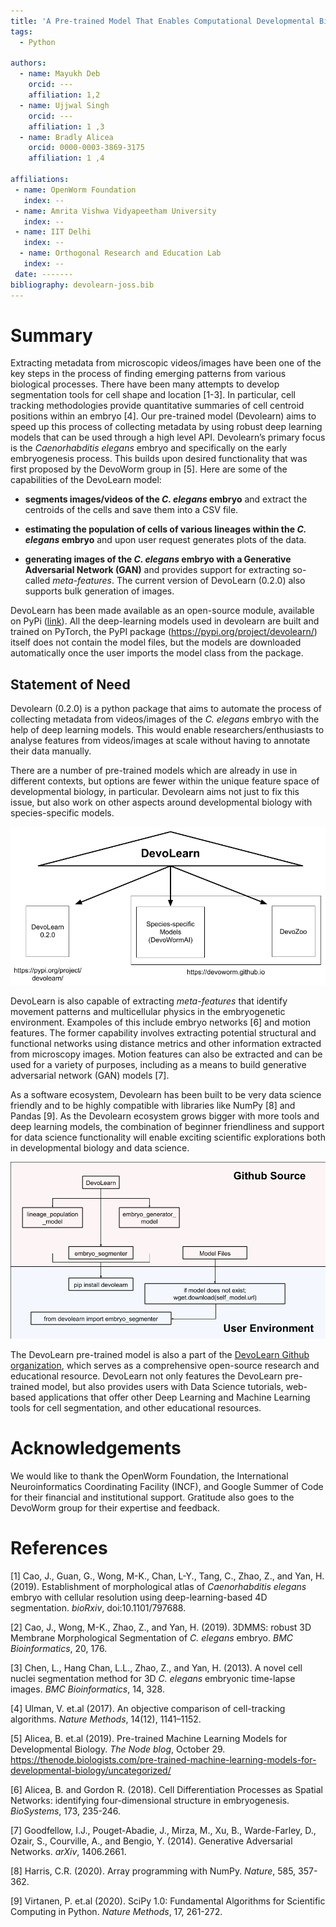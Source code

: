 ```yaml
---  
title: 'A Pre-trained Model That Enables Computational Developmental Biology Research and Education'  
tags:  
  - Python  

authors:  
  - name: Mayukh Deb  
    orcid: ---  
    affiliation: 1,2 
  - name: Ujjwal Singh  
    orcid: ---  
    affiliation: 1 ,3
  - name: Bradly Alicea  
    orcid: 0000-0003-3869-3175  
    affiliation: 1 ,4
    
affiliations:  
 - name: OpenWorm Foundation  
   index: --  
 - name: Amrita Vishwa Vidyapeetham University 
   index: -- 
 - name: IIT Delhi  
   index: -- 
  - name: Orthogonal Research and Education Lab
   index: -- 
 date: -------  
bibliography: devolearn-joss.bib  
---  
```


# Summary
Extracting metadata from microscopic videos/images have been one of the key steps in the process of finding emerging patterns from various biological processes. There have been many attempts to develop segmentation tools for cell shape and location [1-3]. In particular, cell tracking methodologies provide quantitative summaries of cell centroid positions within an embryo [4]. Our pre-trained model (Devolearn) aims to speed up this process of collecting metadata by using robust deep learning models that can be used through a high level API. Devolearn’s primary focus is the _Caenorhabditis elegans_ embryo and specifically on the early embryogenesis process. This builds upon desired functionality that was first proposed by the DevoWorm group in [5]. Here are some of the capabilities of the DevoLearn model:

* **segments images/videos of the _C. elegans_ embryo** and extract the centroids of the cells and save them into a CSV file.  

* **estimating the population of cells of various lineages within the _C. elegans_ embryo** and upon user request generates plots of the data.  

* **generating images of the _C. elegans_ embryo with a Generative Adversarial Network (GAN)** and provides support for extracting so-called _meta-features_. The current version of DevoLearn (0.2.0) also supports bulk generation of images.  

DevoLearn has been made available as an open-source module, available on PyPi ([link](https://pypi.org/project/devolearn/)). All the deep-learning models used in devolearn are built and trained on PyTorch, the PyPI package (https://pypi.org/project/devolearn/) itself does not contain the model files, but the models are downloaded automatically once the user imports the model class from the package. 

## Statement of Need
Devolearn (0.2.0) is a python package that aims to automate the process of collecting metadata from videos/images of the _C. elegans_ embryo with the help of deep learning models. This would enable researchers/enthusiasts to analyse features from videos/images at scale without having to annotate their data manually. 

There are a number of pre-trained models which are already in use in different contexts, but options are fewer within the unique feature space of developmental biology, in particular. Devolearn aims not just to fix this issue, but also work on other aspects around developmental biology with species-specific models. 

<P>
  <IMG SRC="https://github.com/DevoLearn/Education/blob/master/DevoLearn%20Umbrella.png">
</P>
  
DevoLearn is also capable of extracting _meta-features_ that identify movement patterns and multicellular physics in the embryogenetic environment. Exampoles of this include embryo networks [6] and motion features. The former capability involves extracting potential structural and functional networks using distance metrics and other information extracted from microscopy images. Motion features can also be extracted and can be used for a variety of purposes, including as a means to build generative adversarial network (GAN) models [7].

As a software ecosystem, Devolearn has been built to be very data science friendly and to be highly compatible with libraries like NumPy [8] and Pandas [9]. As the Devolearn ecosystem grows bigger with more tools and deep learning models, the combination of beginner friendliness and support for data science functionality will enable exciting scientific explorations both in developmental biology and data science. 

<P>
  <IMG SRC="https://github.com/DevoLearn/Education/blob/master/DevoLearn%20Schematic.png">
</P>

The DevoLearn pre-trained model is also a part of the [DevoLearn Github organization](https://github.com/devolearn), which serves as a comprehensive open-source research and educational resource. DevoLearn not only features the DevoLearn pre-trained model, but also provides users with Data Science tutorials, web-based applications that offer other Deep Learning and Machine Learning tools for cell segmentation, and other educational resources.  

# Acknowledgements
We would like to thank the OpenWorm Foundation, the International Neuroinformatics Coordinating Facility (INCF), and Google Summer of Code for their financial and institutional support. Gratitude also goes to the DevoWorm group for their expertise and feedback.

# References
[1] Cao, J., Guan, G., Wong, M-K., Chan, L-Y., Tang, C., Zhao, Z., and Yan, H. (2019). Establishment of morphological atlas of _Caenorhabditis elegans_ embryo with cellular resolution using deep-learning-based 4D segmentation. _bioRxiv_, doi:10.1101/797688.

[2] Cao, J., Wong, M-K., Zhao, Z., and Yan, H. (2019). 3DMMS: robust 3D Membrane Morphological Segmentation of _C. elegans_ embryo. _BMC Bioinformatics_, 20, 176.

[3] Chen, L., Hang Chan, L.L., Zhao, Z., and Yan, H. (2013). A novel cell nuclei segmentation method for 3D _C. elegans_ embryonic time-lapse images. _BMC Bioinformatics_, 14, 328.

[4] Ulman, V. et.al (2017). An objective comparison of cell-tracking algorithms. _Nature Methods_, 14(12), 1141–1152.

[5] Alicea, B. et.al (2019). Pre-trained Machine Learning Models for Developmental Biology. _The Node blog_, October 29. https://thenode.biologists.com/pre-trained-machine-learning-models-for-developmental-biology/uncategorized/

[6] Alicea, B. and Gordon R. (2018). Cell Differentiation Processes as Spatial Networks: identifying four-dimensional structure in embryogenesis. _BioSystems_, 173, 235-246. 

[7] Goodfellow, I.J., Pouget-Abadie, J., Mirza, M., Xu, B., Warde-Farley, D., Ozair, S., Courville, A., and Bengio, Y. (2014). Generative Adversarial Networks. _arXiv_, 1406.2661.

[8] Harris, C.R. (2020). Array programming with NumPy. _Nature_, 585, 357-362.

[9] Virtanen, P. et.al (2020). SciPy 1.0: Fundamental Algorithms for Scientific Computing in Python. _Nature Methods_, 17, 261-272.
